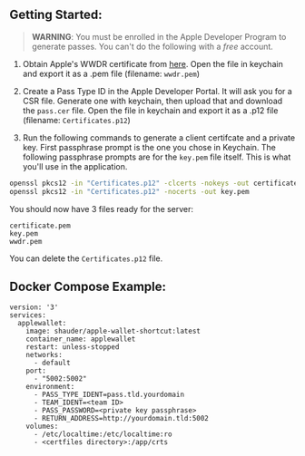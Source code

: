 ## Getting Started:

> **WARNING**: You must be enrolled in the Apple Developer Program to generate passes. You can't do the following with a *free* account.

1. Obtain Apple's WWDR certificate from [here](http://developer.apple.com/certificationauthority/AppleWWDRCA.cer). Open the file in keychain and export it as a .pem file (filename: ```wwdr.pem```)

2. Create a Pass Type ID in the Apple Developer Portal. It will ask you for a CSR file. Generate one with keychain, then upload that and download the ```pass.cer``` file. Open the file in keychain and export it as a .p12 file (filename: ```Certificates.p12```)

3. Run the following commands to generate a client certifcate and a private key. First passphrase prompt is the one you chose in Keychain. The following passphrase prompts are for the ```key.pem``` file itself. This is what you'll use in the application. 

```sh
openssl pkcs12 -in "Certificates.p12" -clcerts -nokeys -out certificate.pem
openssl pkcs12 -in "Certificates.p12" -nocerts -out key.pem
```
You should now have 3 files ready for the server:

```
certificate.pem
key.pem
wwdr.pem
```
You can delete the ```Certificates.p12``` file.

## Docker Compose Example:

```
version: '3'
services:
  applewallet:
    image: shauder/apple-wallet-shortcut:latest
    container_name: applewallet
    restart: unless-stopped
    networks:
      - default
    port:
      - "5002:5002"
    environment:
      - PASS_TYPE_IDENT=pass.tld.yourdomain
      - TEAM_IDENT=<team ID>
      - PASS_PASSWORD=<private key passphrase>
      - RETURN_ADDRESS=http://yourdomain.tld:5002
    volumes:
      - /etc/localtime:/etc/localtime:ro
      - <certfiles directory>:/app/crts
```
